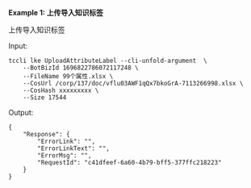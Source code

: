 **Example 1: 上传导入知识标签**

上传导入知识标签

Input: 

```
tccli lke UploadAttributeLabel --cli-unfold-argument  \
    --BotBizId 1696822786072117248 \
    --FileName 99个属性.xlsx \
    --CosUrl /corp/137/doc/vflu03AWF1qQx7bkoGrA-7113266998.xlsx \
    --CosHash xxxxxxxxx \
    --Size 17544
```

Output: 
```
{
    "Response": {
        "ErrorLink": "",
        "ErrorLinkText": "",
        "ErrorMsg": "",
        "RequestId": "c41dfeef-6a60-4b79-bff5-377ffc218223"
    }
}
```

